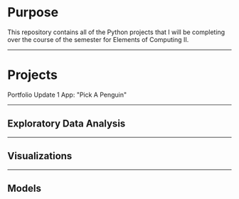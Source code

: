 
# Purpose
This repository contains all of the Python projects that I will be completing over the course of the semester for Elements of Computing II.

___
# Projects
Portfolio Update 1 App: "Pick A Penguin"

___
## Exploratory Data Analysis

___
## Visualizations

___
## Models
